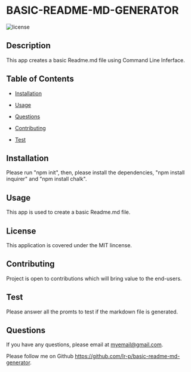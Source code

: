 
  # BASIC-README-MD-GENERATOR
  

  ![license](https://img.shields.io/static/v1?label=license&message=MIT&color=blue)
  
  ## Description
  
  This app creates a basic Readme.md file using Command Line Inferface.


  ## Table of Contents
  
  * [Installation](#installation)

  * [Usage](#usage)
  
  * [Questions](#questions)

  * [Contributing](#contributing)

  * [Test](#test)


  ## Installation

  Please run "npm init", then, please install the dependencies, "npm install inquirer" and "npm install chalk".

  ## Usage

  This app is used to create a basic Readme.md file.

  ## License

  This application is covered under the MIT lincense.

  ## Contributing

  Project is open to contributions which will bring value to the end-users. 

  ## Test

  Please answer all the promts to test if the markdown file is generated. 

  ## Questions

  If you have any questions, please email at myemail@gmail.com.

  Please follow me on Github https://github.com/Ir-p/basic-readme-md-generator.
  